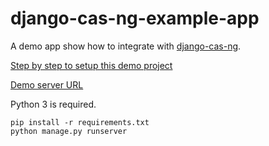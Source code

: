 # django-cas-ng-example-app

A demo app show how to integrate with [django-cas-ng](https://djangocas.dev).

[Step by step to setup this demo project](https://djangocas.dev/blog/2020-01-26-django-cas-ng-example-project/)

[Demo server URL](https://django-cas-ng-demo.herokuapp.com/)

Python 3 is required.

```
pip install -r requirements.txt
python manage.py runserver
```

